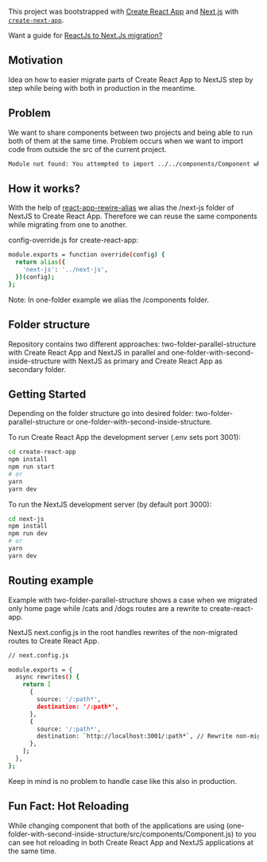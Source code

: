 This project was bootstrapped with [Create React App](https://github.com/facebook/create-react-app) and [Next.js](https://nextjs.org/) with [`create-next-app`](https://github.com/vercel/next.js/tree/canary/packages/create-next-app).

Want a guide for [ReactJs to Next.Js migration?](https://www.sevensquaretech.com/reactjs-to-nextjs-migration-guide/)

## Motivation

Idea on how to easier migrate parts of Create React App to NextJS step by step while being with both in production in the meantime.

## Problem

We want to share components between two projects and being able to run both of them at the same time. Problem occurs when we want to import code from outside the src of the current project.

```bash
Module not found: You attempted to import ../../components/Component which falls outside of the project src/ directory. Relative imports outside of src/ are not supported.
```

## How it works?

With the help of [react-app-rewire-alias](https://github.com/oklas/react-app-rewire-alias) we alias the /next-js folder of NextJS to Create React App. Therefore we can reuse the same components while migrating from one to another.

config-override.js for create-react-app:

```bash
module.exports = function override(config) {
  return alias({
    'next-js': '../next-js',
  })(config);
};
```

Note: In one-folder example we alias the /components folder.

## Folder structure

Repository contains two different approaches: two-folder-parallel-structure with Create React App and NextJS in parallel and one-folder-with-second-inside-structure with NextJS as primary and Create React App as secondary folder.

## Getting Started

Depending on the folder structure go into desired folder: two-folder-parallel-structure or one-folder-with-second-inside-structure.

To run Create React App the development server (.env sets port 3001):

```bash
cd create-react-app
npm install
npm run start
# or
yarn
yarn dev
```

To run the NextJS development server (by default port 3000):

```bash
cd next-js
npm install
npm run dev
# or
yarn
yarn dev
```

## Routing example

Example with two-folder-parallel-structure shows a case when we migrated only home page while /cats and /dogs routes are a rewrite to create-react-app.

NextJS next.config.js in the root handles rewrites of the non-migrated routes to Create React App.

```bash
// next.config.js

module.exports = {
  async rewrites() {
    return [
      {
        source: '/:path*',
        destination: '/:path*',
      },
      {
        source: '/:path*',
        destination: `http://localhost:3001/:path*`, // Rewrite non-migrated routes to Create React App
      },
    ];
  },
};
```

Keep in mind is no problem to handle case like this also in production.

## Fun Fact: Hot Reloading

While changing component that both of the applications are using (one-folder-with-second-inside-structure/src/components/Component.js) to you can see hot reloading in both Create React App and NextJS applications at the same time.
